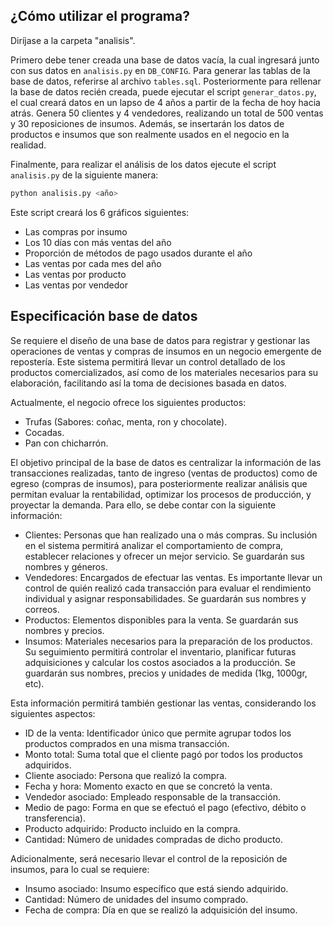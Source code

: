 ## ¿Cómo utilizar el programa?

Diríjase a la carpeta "analisis".

Primero debe tener creada una base de datos vacía, la cual ingresará junto con sus datos en `analisis.py` en `DB_CONFIG`. Para generar las tablas de la base de datos, referirse al archivo `tables.sql`. Posteriormente para rellenar la base de datos recién creada, puede ejecutar el script `generar_datos.py`, el cual creará datos en un lapso de 4 años a partir de la fecha de hoy hacia atrás. Genera 50 clientes y 4 vendedores, realizando un total de 500 ventas y 30 reposiciones de insumos. Además, se insertarán los datos de productos e insumos que son realmente usados en el negocio en la realidad.

Finalmente, para realizar el análisis de los datos ejecute el script `analisis.py` de la siguiente manera:

```sh
python analisis.py <año>
```

Este script creará los 6 gráficos siguientes:

- Las compras por insumo
- Los 10 días con más ventas del año
- Proporción de métodos de pago usados durante el año
- Las ventas por cada mes del año
- Las ventas por producto
- Las ventas por vendedor

## Especificación base de datos 

Se requiere el diseño de una base de datos para registrar y gestionar las operaciones de ventas y compras de insumos en un negocio emergente de repostería. Este sistema permitirá llevar un control detallado de los productos comercializados, así como de los materiales necesarios para su elaboración, facilitando así la toma de decisiones basada en datos.

Actualmente, el negocio ofrece los siguientes productos:

  - Trufas (Sabores: coñac, menta, ron y chocolate).
  - Cocadas.
  - Pan con chicharrón.

El objetivo principal de la base de datos es centralizar la información de las transacciones realizadas, tanto de ingreso (ventas de productos) como de egreso (compras de insumos), para posteriormente realizar análisis que permitan evaluar la rentabilidad, optimizar los procesos de producción, y proyectar la demanda. Para ello, se debe contar con la siguiente información:

  - Clientes: Personas que han realizado una o más compras. Su inclusión en el sistema permitirá analizar el comportamiento de compra, establecer relaciones y ofrecer un mejor servicio. Se guardarán sus nombres y géneros.
  - Vendedores: Encargados de efectuar las ventas. Es importante llevar un control de quién realizó cada transacción para evaluar el rendimiento individual y asignar responsabilidades. Se guardarán sus nombres y correos.
  - Productos: Elementos disponibles para la venta. Se guardarán sus nombres y precios. 
  - Insumos: Materiales necesarios para la preparación de los productos. Su seguimiento permitirá controlar el inventario, planificar futuras adquisiciones y calcular los costos asociados a la producción. Se guardarán sus nombres, precios y unidades de medida (1kg, 1000gr, etc).

Esta información permitirá también gestionar las ventas, considerando los siguientes aspectos:
  - ID de la venta: Identificador único que permite agrupar todos los productos comprados en una misma transacción.
  - Monto total: Suma total que el cliente pagó por todos los productos adquiridos.
  - Cliente asociado: Persona que realizó la compra.
  - Fecha y hora: Momento exacto en que se concretó la venta.
  - Vendedor asociado: Empleado responsable de la transacción.
  - Medio de pago: Forma en que se efectuó el pago (efectivo, débito o transferencia).
  - Producto adquirido: Producto incluido en la compra.
  - Cantidad: Número de unidades compradas de dicho producto.

Adicionalmente, será necesario llevar el control de la reposición de insumos, para lo cual se requiere:
  - Insumo asociado: Insumo específico que está siendo adquirido.
  - Cantidad: Número de unidades del insumo comprado.
  - Fecha de compra: Día en que se realizó la adquisición del insumo.
